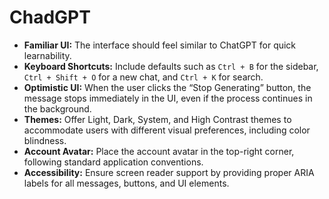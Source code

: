 # ChadGPT

- **Familiar UI:** The interface should feel similar to ChatGPT for quick learnability.
- **Keyboard Shortcuts:** Include defaults such as `Ctrl + B` for the sidebar, `Ctrl + Shift + O` for a new chat, and `Ctrl + K` for search.
- **Optimistic UI:** When the user clicks the “Stop Generating” button, the message stops immediately in the UI, even if the process continues in the background.
- **Themes:** Offer Light, Dark, System, and High Contrast themes to accommodate users with different visual preferences, including color blindness.
- **Account Avatar:** Place the account avatar in the top-right corner, following standard application conventions.
- **Accessibility:** Ensure screen reader support by providing proper ARIA labels for all messages, buttons, and UI elements.